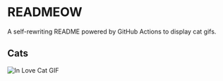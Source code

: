 # READMEOW

A self-rewriting README powered by GitHub Actions to display cat gifs.

## Cats

![In Love Cat GIF](https://media4.giphy.com/media/v1.Y2lkPTlhY2QwMmRhMnZqMWl2d3pnaTUxZXM5a2kzenk5NGN2ZmVlMnI0N2NlOTdha3JhNyZlcD12MV9naWZzX3NlYXJjaCZjdD1n/MDJ9IbxxvDUQM/200.gif)
